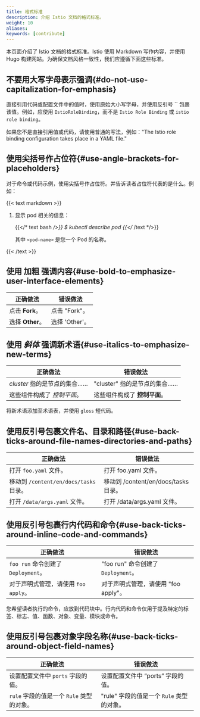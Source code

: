 ```yaml
---
title: 格式标准
description: 介绍 Istio 文档的格式标准。
weight: 10
aliases:
keywords: [contribute]
---
```


本页面介绍了 Istio 文档的格式标准。Istio 使用 Markdown 写作内容，并使用 Hugo 构建网站。为确保文档风格一致性，我们应遵循下面这些标准。

## 不要用大写字母表示强调{#do-not-use-capitalization-for-emphasis}

直接引用代码或配置文件中的值时，使用原始大小写字母，并使用反引号 \`\` 包裹该值。例如，应使用 `IstioRoleBinding`，而不是 `Istio Role Binding` 或 `istio role binding`。

如果您不是直接引用值或代码，请使用普通的写法，例如："The Istio role binding configuration takes place in a YAML file."

## 使用尖括号作占位符{#use-angle-brackets-for-placeholders}

对于命令或代码示例，使用尖括号作占位符。并告诉读者占位符代表的是什么。例如：

{{< text markdown >}}

1. 显示 pod 相关的信息：

    {{</* text bash */>}}
    $ kubectl describe pod <pod-name>
    {{</* /text */>}}

    其中 `<pod-name>` 是您一个 Pod 的名称。

{{< /text >}}

## 使用 **加粗** 强调内容{#use-bold-to-emphasize-user-interface-elements}

|正确做法           | 错误做法
|------------------|------
|点击 **Fork**。    | 点击 "Fork"。
|选择 **Other**。   | 选择 'Other'。

## 使用 _斜体_ 强调新术语{#use-italics-to-emphasize-new-terms}

|正确做法                  | 错误做法
|-------------------------|---
|_cluster_ 指的是节点的集合……   | "cluster" 指的是节点的集合……
|这些组件构成了 _控制平面_。  | 这些组件构成了 **控制平面**。

将新术语添加至术语表，并使用 `gloss` 短代码。

## 使用反引号包裹文件名、目录和路径{#use-back-ticks-around-file-names-directories-and-paths}

|正确做法                  | 错误做法
|-------------------------|---
|打开 `foo.yaml` 文件。     | 打开 foo.yaml 文件。
|移动到 `/content/en/docs/tasks` 目录。  | 移动到 /content/en/docs/tasks 目录。
|打开 `/data/args.yaml` 文件。 | 打开 /data/args.yaml 文件。

## 使用反引号包裹行内代码和命令{#use-back-ticks-around-inline-code-and-commands}

|正确做法                            | 错误做法
|----------------------------------|---
|`foo run` 命令创建了 `Deployment`。 | "foo run" 命令创建了 `Deployment`。
|对于声明式管理，请使用 `foo apply`。  | 对于声明式管理，请使用 "foo apply"。

您希望读者执行的命令，应放到代码块中。行内代码和命令仅用于提及特定的标签、标志、值、函数、对象、变量、模块或命令。

## 使用反引号包裹对象字段名称{#use-back-ticks-around-object-field-names}

|正确做法                                 | 错误做法
|---------------------------------------|------
|设置配置文件中 `ports` 字段的值。          | 设置配置文件中 “ports” 字段的值。
|`rule` 字段的值是一个 `Rule` 类型的对象。  | "rule" 字段的值是一个 `Rule` 类型的对象。